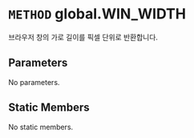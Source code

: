 # `METHOD` global.WIN_WIDTH
브라우저 창의 가로 길이를 픽셀 단위로 반환합니다.

## Parameters
No parameters.

## Static Members
No static members.
